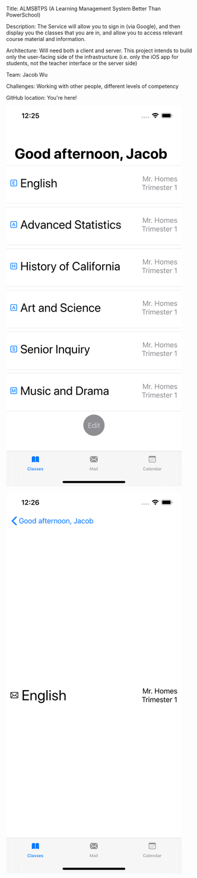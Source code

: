 Title: ALMSBTPS (A Learning Management System Better Than PowerSchool)

Description: The Service will allow you to sign in (via Google), and then display you the classes that you are in, and allow you to access relevant course material and information.

Architecture: Will need both a client and server. This project intends to build only the user-facing side of the infrastructure (i.e. only the iOS app for students, not the teacher interface or the server side)

Team: Jacob Wu

Challenges: Working with other people, different levels of competency

GitHub location: You're here!

![Image](https://github.com/jacobwu-cate/jsa-ideation/blob/master/Simulator%20Screen%20Shot%20-%20iPhone%2011%20Pro%20Max%20-%202020-04-13%20at%2012.25.25.png)

![Image](https://github.com/jacobwu-cate/jsa-ideation/blob/master/Simulator%20Screen%20Shot%20-%20iPhone%2011%20Pro%20Max%20-%202020-04-13%20at%2012.26.09.png)
